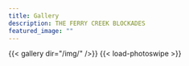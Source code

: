 ```yaml
---
title: Gallery
description: THE FERRY CREEK BLOCKADES
featured_image: ""
---
```


{{< gallery dir="/img/" />}} {{< load-photoswipe >}}